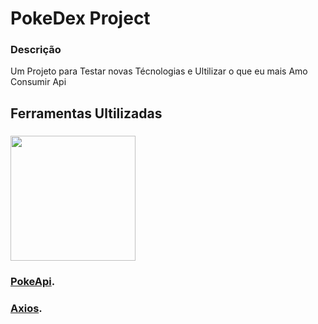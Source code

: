 # PokeDex Project


### Descrição
Um Projeto para Testar novas Técnologias e Ultilizar o que eu mais Amo Consumir Api


## Ferramentas Ultilizadas

### <img src='./assets/pokeapi.png' width='200px' heigth='200px'>
### [PokeApi](https://pokeapi.co/).
### [Axios](https://axios-http.com/ptbr/docs/intro).
